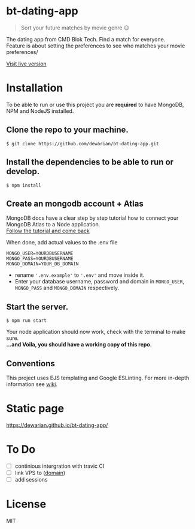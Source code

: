 # bt-dating-app
> Sort your future matches by movie genre 😉

The dating app from CMD Blok Tech. Find a match for everyone.  
Feature is about setting the preferences to see who matches your movie preferences/

[Visit live version](http://208.117.81.227:3031/)

# Installation

To be able to run or use this project you are **required** to have MongoDB, NPM and NodeJS installed.

## Clone the repo to your machine.
```
$ git clone https://github.com/dewarian/bt-dating-app.git
```
## Install the dependencies to be able to run or develop.
```
$ npm install
```

## Create an mongodb account + Atlas
MongoDB docs have a clear step by step tutorial how to connect your MongoDB Atlas to a Node application.  
[Follow the tutorial and come back](https://docs.mongodb.com/guides/server/drivers/)

When done, add actual values to the .env file
```
MONGO_USER=YOURDBUSERNAME
MONGO_PASS=YOURDBUSERNAME
MONGO_DOMAIN=YOUR_DB_DOMAIN
```
* rename `'.env.example'` to `'.env'` and move inside it.
* Enter your database username, password and domain in `MONGO_USER`, `MONGO_PASS` and `MONGO_DOMAIN` respectively.  

<!-- screenshot db image? -->

## Start the server.
```
$ npm run start
```
Your node application should now work, check with the terminal to make sure.  
**...and Voila, you should have a working copy of this repo.**

## Conventions

This project uses EJS templating and Google ESLinting.
For more in-depth information see [wiki](https://github.com/dewarian/bt-dating-app/wiki). 
# Static page
https://dewarian.github.io/bt-dating-app/

# To Do
- [ ] continious intergration with travic CI
- [ ] link VPS to ([domain](dating.bommezijn.me))
- [ ] add sessions

# License

MIT
